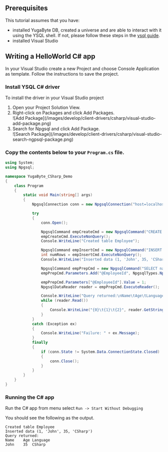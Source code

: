 ## Prerequisites

This tutorial assumes that you have:

- installed YugaByte DB, created a universe and are able to interact with it using the YSQL shell. If not, please follow these steps in the [ysql guide](../../../api/ysql/).
- installed Visual Studio

## Writing a HelloWorld C# app

In your Visual Studio create a new Project and choose Console Application as template. Follow the instructions to save the project.

### Install YSQL C# driver
To install the driver in your Visual Studio project
<ol>
  <li>Open your Project Solution View.</li>
  <li>Right-click on Packages and click Add Packages.</li>
  ![Add Package](/images/develop/client-drivers/csharp/visual-studio-add-package.png) 
  <li>Search for Npgsql and click Add Package.</li>
  ![Search Package](/images/develop/client-drivers/csharp/visual-studio-search-ngpsql-package.png)
</ol>

### Copy the contents below to your `Program.cs` file.

```cs
using System;
using Npgsql;

namespace YugaByte_CSharp_Demo
{
    class Program
    {
        static void Main(string[] args)
        {
            NpgsqlConnection conn = new NpgsqlConnection("host=localhost;port=5433;database=yb_demo;user id=postgres;password=");

            try
            {
                conn.Open();

                NpgsqlCommand empCreateCmd = new NpgsqlCommand("CREATE TABLE employee (id int PRIMARY KEY, name varchar, age int, language varchar);", conn);
                empCreateCmd.ExecuteNonQuery();
                Console.WriteLine("Created table Employee");

                NpgsqlCommand empInsertCmd = new NpgsqlCommand("INSERT INTO employee (id, name, age, language) VALUES (1, 'John', 35, 'CSharp');", conn);
                int numRows = empInsertCmd.ExecuteNonQuery();
                Console.WriteLine("Inserted data (1, 'John', 35, 'CSharp')");

                NpgsqlCommand empPrepCmd = new NpgsqlCommand("SELECT name, age, language FROM employee WHERE id = @EmployeeId", conn);
                empPrepCmd.Parameters.Add("@EmployeeId", NpgsqlTypes.NpgsqlDbType.Integer);

                empPrepCmd.Parameters["@EmployeeId"].Value = 1;
                NpgsqlDataReader reader = empPrepCmd.ExecuteReader();

                Console.WriteLine("Query returned:\nName\tAge\tLanguage"); 
                while (reader.Read())
                {
                    Console.WriteLine("{0}\t{1}\t{2}", reader.GetString(0), reader.GetInt32(1), reader.GetString(2));
                }
            }
            catch (Exception ex)
            {
                Console.WriteLine("Failure: " + ex.Message);
            }
            finally
            {
                if (conn.State != System.Data.ConnectionState.Closed)
                {
                    conn.Close();
                }
            }
        }
    }
}
```

### Running the C# app
Run the C# app from menu select `Run -> Start Without Debugging`

You should see the following as the output.

```
Created table Employee
Inserted data (1, 'John', 35, 'CSharp')
Query returned:
Name	Age	Language
John	35	CSharp
```